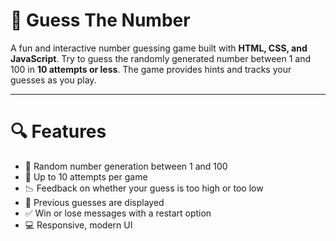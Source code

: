# 🎯 Guess The Number

A fun and interactive number guessing game built with **HTML, CSS, and JavaScript**. Try to guess the randomly generated number between 1 and 100 in **10 attempts or less**. The game provides hints and tracks your guesses as you play.

---

# 🔍 Features

- 🎲 Random number generation between 1 and 100
- 🔁 Up to 10 attempts per game
- 📉 Feedback on whether your guess is too high or too low
- 🧠 Previous guesses are displayed
- ✅ Win or lose messages with a restart option
- 💻 Responsive, modern UI
